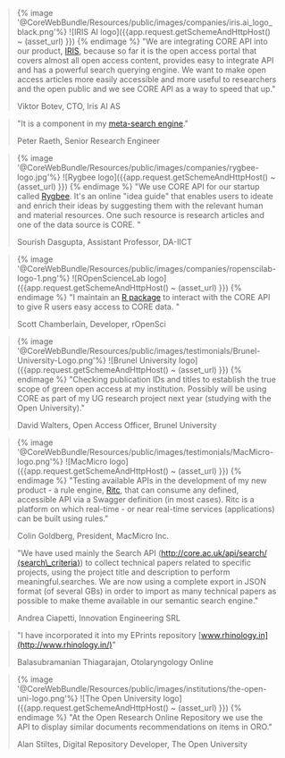 > {% image '@CoreWebBundle/Resources/public/images/companies/iris.ai\_logo\_black.png'%} ![IRIS AI logo]({{app.request.getSchemeAndHttpHost() ~ (asset_url) }}) {% endimage %} "We are integrating CORE API into our product, [IRIS](https://the.iris.ai), because so far it is the open access portal that covers almost all open access content, provides easy to integrate API and has a powerful search querying engine. We want to make open access articles more easily accessible and more useful to researchers and the open public and we see CORE API as a way to speed that up."
> 
> Viktor Botev, CTO, Iris AI AS

> "It is a component in my [meta-search engine](http://informationanthology.net/Open-Access-Search.html)."
> 
> Peter Raeth, Senior Research Engineer

> {% image '@CoreWebBundle/Resources/public/images/companies/rygbee-logo.jpg'%} ![Rygbee logo]({{app.request.getSchemeAndHttpHost() ~ (asset_url) }}) {% endimage %} "We use CORE API for our startup called [Rygbee](http://www.rygbee.com). It's an online "idea guide" that enables users to ideate and enrich their ideas by suggesting them with the relevant human and material resources. One such resource is research articles and one of the data source is CORE. "
> 
> Sourish Dasgupta, Assistant Professor, DA-IICT

> {% image '@CoreWebBundle/Resources/public/images/companies/ropenscilab-logo-1.png'%} ![ROpenScienceLab logo]({{app.request.getSchemeAndHttpHost() ~ (asset_url) }}) {% endimage %} "I maintain an [R package](https://github.com/ropenscilabs/cored) to interact with the CORE API to give R users easy access to CORE data. "
> 
> Scott Chamberlain, Developer, rOpenSci

> {% image '@CoreWebBundle/Resources/public/images/testimonials/Brunel-University-Logo.png'%} ![Brunel University logo]({{app.request.getSchemeAndHttpHost() ~ (asset_url) }}) {% endimage %} "Checking publication IDs and titles to establish the true scope of green open access at my institution. Possibly will be using CORE as part of my UG research project next year (studying with the Open University)."
> 
> David Walters, Open Access Officer, Brunel University

> {% image '@CoreWebBundle/Resources/public/images/testimonials/MacMicro-logo.png'%} ![MacMicro logo]({{app.request.getSchemeAndHttpHost() ~ (asset_url) }}) {% endimage %} "Testing available APIs in the development of my new product - a rule engine, [Ritc](http://www.ritc.io/), that can consume any defined, accessible API via a Swagger definition (in most cases). Ritc is a platform on which real-time - or near real-time services (applications) can be built using rules."
> 
> Colin Goldberg, President, MacMicro Inc.

> "We have used mainly the Search API (http://core.ac.uk/api/search/⟨search\_criteria⟩) to collect technical papers related to specific projects, using the project title and description to perform meaningful.searches. We are now using a complete export in JSON format (of several GBs) in order to import as many technical papers as possible to make theme available in our semantic search engine."
> 
> Andrea Ciapetti, Innovation Engineering SRL

> "I have incorporated it into my EPrints repository [www.rhinology.in](http://www.rhinology.in/)"
> 
> Balasubramanian Thiagarajan, Otolaryngology Online

> {% image '@CoreWebBundle/Resources/public/images/institutions/the-open-uni-logo.png'%} ![The Open University logo]({{app.request.getSchemeAndHttpHost() ~ (asset_url) }}) {% endimage %} "At the Open Research Online Repository we use the API to display similar documents recommendations on items in ORO."
> 
> Alan Stiltes, Digital Repository Developer, The Open University
